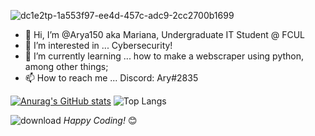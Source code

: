 ![dc1e2tp-1a553f97-ee4d-457c-adc9-2cc2700b1699](https://user-images.githubusercontent.com/97164081/194757750-86c7882f-e5a7-4398-ad53-76bc3121dcbb.gif)



- 👋 Hi, I’m @Arya150 aka Mariana, Undergraduate IT Student @ FCUL
- 👀 I’m interested in ... Cybersecurity!
- 🌱 I’m currently learning ... how to make a webscraper using python, among other things;
- 📫 How to reach me ... Discord: Ary#2835 



[![Anurag's GitHub stats](https://github-readme-stats.vercel.app/api?username=Arya150&show_icons=true&theme=radical)](https://github.com/anuraghazra/github-readme-stats)
![Top Langs](https://github-readme-stats.vercel.app/api/top-langs/?username=Arya150&hide=javascript,css,scss,html&theme=tokyonight)

![download](https://user-images.githubusercontent.com/97164081/194757475-e0858826-e164-4b97-8069-faea881aba44.gif)
<i>Happy Coding!</i> 😊


